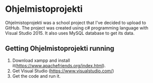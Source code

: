# Ohjelmistoprojekti

Ohjelmistoprojekti was a school project that I've decided to upload to GitHub.
The project was created using c# programming language with Visual Studio 2015. It also uses MySQL database to get its data.

## Getting Ohjelmistoprojekti running

1. Download xampp and install it(https://www.apachefriends.org/index.html).
2. Get Visual Studio (https://www.visualstudio.com/)
3. Get the code and run it.
